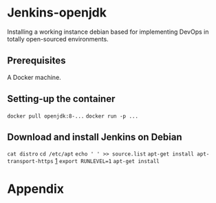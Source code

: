 # Jenkins-openjdk
Installing a working instance debian based for implementing DevOps in totally open-sourced environments.



## Prerequisites
A Docker machine.
## Setting-up the container
`docker pull openjdk:8-...`
`docker run -p ...` 
## Download and install Jenkins on Debian
`cat distro`
`cd /etc/apt`
`echo ' ' >> source.list`
`apt-get install apt-transport-https`
[1]
`export RUNLEVEL=1`
`apt-get install `


# Appendix
[1]: https://wiki.debian.org/it/RunLevel "Handle with RunLevel"
